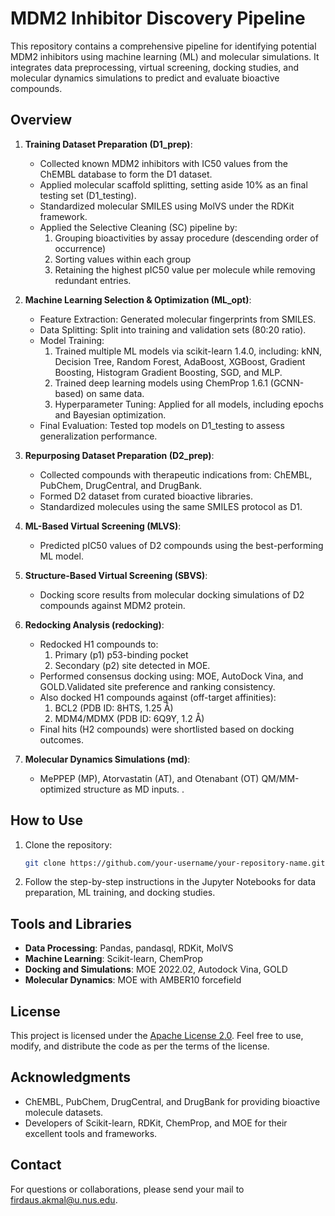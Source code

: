 # MDM2 Inhibitor Discovery Pipeline

This repository contains a comprehensive pipeline for identifying potential MDM2 inhibitors using machine learning (ML) and molecular simulations. It integrates data preprocessing, virtual screening, docking studies, and molecular dynamics simulations to predict and evaluate bioactive compounds.

## Overview

1. **Training Dataset Preparation (D1_prep)**:
   - Collected known MDM2 inhibitors with IC50 values from the ChEMBL database to form the D1 dataset.
   - Applied molecular scaffold splitting, setting aside 10% as an final testing set (D1_testing).
   - Standardized molecular SMILES using MolVS under the RDKit framework.
   - Applied the Selective Cleaning (SC) pipeline by:
     1. Grouping bioactivities by assay procedure (descending order of occurrence)
     2. Sorting values within each group
     3. Retaining the highest pIC50 value per molecule while removing redundant entries.

2. **Machine Learning Selection & Optimization (ML_opt)**:
   - Feature Extraction: Generated molecular fingerprints from SMILES.
   - Data Splitting: Split into training and validation sets (80:20 ratio).
   - Model Training:
     1. Trained multiple ML models via scikit-learn 1.4.0, including: kNN, Decision Tree, Random Forest, AdaBoost, XGBoost, Gradient Boosting, Histogram Gradient Boosting, SGD, and MLP.
     2. Trained deep learning models using ChemProp 1.6.1 (GCNN-based) on same data.
     3. Hyperparameter Tuning: Applied for all models, including epochs and Bayesian optimization.
   - Final Evaluation: Tested top models on D1_testing to assess generalization performance.
  
3. **Repurposing Dataset Preparation (D2_prep)**:
   - Collected compounds with therapeutic indications from: ChEMBL, PubChem, DrugCentral, and DrugBank.
   - Formed D2 dataset from curated bioactive libraries.
   - Standardized molecules using the same SMILES protocol as D1.

4. **ML-Based Virtual Screening (MLVS)**:
   - Predicted pIC50 values of D2 compounds using the best-performing ML model.

5. **Structure-Based Virtual Screening (SBVS)**:
   - Docking score results from molecular docking simulations of D2 compounds against MDM2 protein.

6. **Redocking Analysis (redocking)**:
   - Redocked H1 compounds to:
     1. Primary (p1) p53-binding pocket
     2. Secondary (p2) site detected in MOE.
   - Performed consensus docking using: MOE, AutoDock Vina, and GOLD.Validated site preference and ranking consistency.
   - Also docked H1 compounds against (off-target affinities):
     1. BCL2 (PDB ID: 8HTS, 1.25 Å)
     2. MDM4/MDMX (PDB ID: 6Q9Y, 1.2 Å)
   - Final hits (H2 compounds) were shortlisted based on docking outcomes.
   
7. **Molecular Dynamics Simulations (md)**:
   - MePPEP (MP), Atorvastatin (AT), and Otenabant (OT) QM/MM-optimized structure as MD inputs. .

## How to Use

1. Clone the repository:
   ```bash
   git clone https://github.com/your-username/your-repository-name.git
   ```
2. Follow the step-by-step instructions in the Jupyter Notebooks for data preparation, ML training, and docking studies.

## Tools and Libraries

- **Data Processing**: Pandas, pandasql, RDKit, MolVS
- **Machine Learning**: Scikit-learn, ChemProp
- **Docking and Simulations**: MOE 2022.02, Autodock Vina, GOLD
- **Molecular Dynamics**: MOE with AMBER10 forcefield

## License
This project is licensed under the [Apache License 2.0](LICENSE). Feel free to use, modify, and distribute the code as per the terms of the license.

## Acknowledgments

- ChEMBL, PubChem, DrugCentral, and DrugBank for providing bioactive molecule datasets.
- Developers of Scikit-learn, RDKit, ChemProp, and MOE for their excellent tools and frameworks.

## Contact
For questions or collaborations, please send your mail to firdaus.akmal@u.nus.edu.
